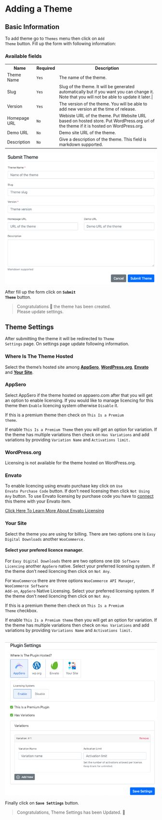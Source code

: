 # Adding a Theme

## Basic Information

To add theme go to <code>Themes</code> menu then click on <code>Add Theme</code> button. Fill up the form with following information:

### Available fields
<table>
    <tr>
        <th>Name</th>
        <th>Required</th>
        <th>Description</th>
    </tr>
    <tr>
        <td> Theme Name </td>
        <td> <code>Yes</code></td>
        <td> The name of the theme. </td>
    </tr>
    <tr>
        <td> Slug </td>
        <td> <code>Yes</code> </td>
        <td> Slug of the theme. It will be generated automatically but if you want you can change it. Note that you will not be able to update it later.| </td>
    </tr>
    <tr>
        <td>Version</td>
        <td><code>Yes</code></td>
        <td>The version of the theme. You will be able to add new version at the time of release.</td>
    </tr>
    <tr>
        <td>Homepage URL</td>
        <td><code>No</code></td>
        <td>Webiste URL of the theme. Put Website URL based on hosted store. Put WordPress.org url of the theme if it is hosted on WordPress.org. </td>
    </tr>
    <tr>
        <td>Demo URL</td>
        <td><code>No</code></td>
        <td>Demo site URL of the theme.</td>
    </tr>
    <tr>
        <td>Description</td>
        <td><code>No</code></td>
        <td> Give a description of the theme. This field is markdown supported. </td>
    </tr>
</table>


![An image](../images/project/theme.png)

After fill up the form click on <code>**Submit Theme**</code> button. 


> Congratulations :tada: the theme has been created. 
<br> Please update settings.


## Theme Settings
After submitting the theme it will be redirected to <code>Theme Settings</code> page. On settings page update following information. 

### Where Is The Theme Hosted
Select the theme’s hosted site among **[AppSero](#appsero)**, **[WordPress.org](#wordpress-org)**, **[Envato](#envato)** and **[Your Site](#your-site)**. 

### AppSero
Select AppSero if the theme hosted on appaero.com after that you will get an option to enable licensing. If you would like to manage licencing for this theme then <code>Enable</code> licencing system otherwise <code>Disable</code> it. 

If this is a premium theme then check on <code>This Is a Premium theme</code>. 

If enable <code>This Is a Premium Theme</code> then you will get an option  for variation. If the theme has multiple variations then check on <code>Has Variations</code> and add variations by providing <code>Variation Name</code> and <code>Activations limit.</code> 

### WordPress.org
Licensing is not available for the theme hosted on WordPress.org.

### Envato
To enable licencing using envato purchase key click on <code>Use Envato Purchase Code</code> button. If don’t need licensing then click <code>Not Using Any</code> button.  To use Envato licensing by purchase code you have to [connect](envato-licensing.md) this theme with your Envato item. 

[Click Here To Learn More About Envato Licensing](envato-licensing.md) 


### Your Site
Select the theme you are using for billing. There are two options one is <code>Easy Digital Downloads</code> another <code>WooCommerce.</code> 

#### Select your prefered licence manager. 
For <code>Easy Digital Downloads</code> there are two options one <code>EDD Software Licencing</code> another <code>AppSero</code> native. Select your preferred licensing system. If the theme don’t need licencing then click on <code>Not Any</code>. 

For <code>WooCommerce</code> there are three options <code>WooCommerce API Manager</code>, <code>WooCommerce Software Add-on</code>, <code>AppSero</code> Native Licensing. Select your preferred licensing system.  If the theme don’t need licencing then click on <code>Not Any</code>. 

If this is a premium theme then check on <code>This Is a Premium Theme</code> checkbox. 

If enable <code>This Is a Premium theme</code> then you will get an option  for variation. If the theme has multiple variations then check on <code>Has Variations</code> and add variations by providing <code>Variations Name</code> and <code>Activations limit.</code> 
<br><br>

![Theme Settings](../images/project/settings.png)

Finally click on <code>**Save Settings**</code> button. 

> Congratulations, Theme Settings has been Updated. :slightly_smiling_face:

